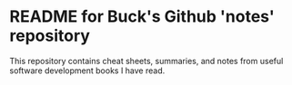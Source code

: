 # README for Buck's Github 'notes' repository

This repository contains cheat sheets, summaries, and notes from useful software development books I have read.

